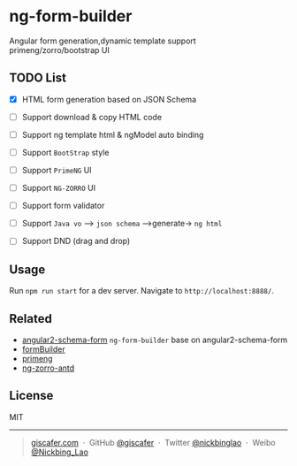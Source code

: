 # ng-form-builder

Angular form generation,dynamic template support primeng/zorro/bootstrap UI

## TODO List

- [x] HTML form generation based on JSON Schema
- [ ] Support download & copy HTML code
- [ ] Support ng template html & ngModel auto binding
- [ ] Support `BootStrap` style
- [ ] Support `PrimeNG` UI
- [ ] Support `NG-ZORRO` UI
- [ ] Support form validator
- [ ] Support `Java vo` —> `json schema` —>generate-> `ng html` 
- [ ] Support DND (drag and drop)


## Usage

Run `npm run start` for a dev server. Navigate to `http://localhost:8888/`.

## Related

- [angular2-schema-form](https://github.com/makinacorpus/angular2-schema-form) `ng-form-builder` base on angular2-schema-form
- [formBuilder](https://github.com/kevinchappell/formBuilder)
- [primeng](https://github.com/primefaces/primeng)
- [ng-zorro-antd](https://github.com/NG-ZORRO/ng-zorro-antd)

## License

MIT

---

> [giscafer.com](http://giscafer.com) &nbsp;&middot;&nbsp;
> GitHub [@giscafer](https://github.com/giscafer) &nbsp;&middot;&nbsp;
> Twitter [@nickbinglao](https://twitter.com/nickbinglao) &nbsp;&middot;&nbsp;
> Weibo [@Nickbing_Lao](https://weibo.com/laohoubin)